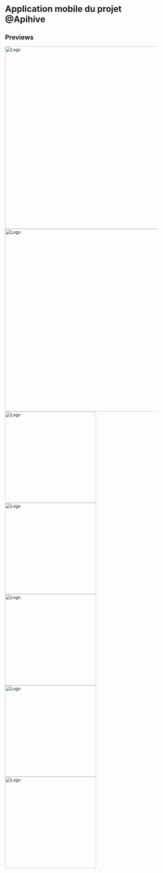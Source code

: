 # Application mobile du projet @Apihive

## Previews

<img src="readme/preview/1.png" alt="Logo" width="600">
<img src="readme/preview/2.png" alt="Logo" width="600">
<img src="readme/preview/3.png" alt="Logo" width="300">
<img src="readme/preview/4.png" alt="Logo" width="300">
<img src="readme/preview/5.png" alt="Logo" width="300">
<img src="readme/preview/6.png" alt="Logo" width="300">
<img src="readme/preview/7.png" alt="Logo" width="300">
